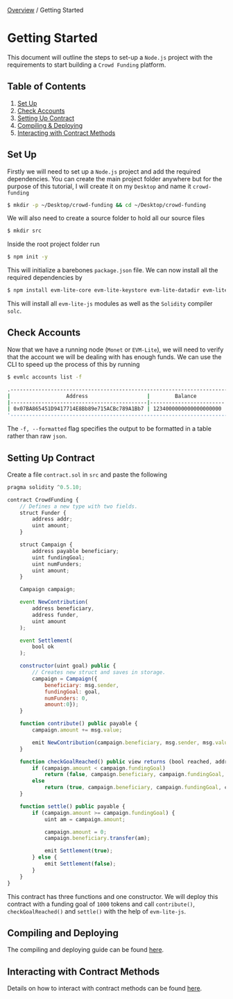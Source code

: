 [Overview](README.md) / Getting Started

# Getting Started

This document will outline the steps to set-up a `Node.js` project with the requirements to start building a `Crowd Funding` platform.

## Table of Contents

1. [Set Up](#set-up)
2. [Check Accounts](#check-accounts)
3. [Setting Up Contract](#Setting-Up-Contract)
4. [Compiling & Deploying](#compiling-and-deploying)
5. [Interacting with Contract Methods](#interacting-with-contract-methods)

## Set Up

Firstly we will need to set up a `Node.js` project and add the required dependencies. You can create the main project folder anywhere but for the purpose of this tutorial, I will create it on my `Desktop` and name it `crowd-funding`

```bash
$ mkdir -p ~/Desktop/crowd-funding && cd ~/Desktop/crowd-funding
```

We will also need to create a source folder to hold all our source files

```bash
$ mkdir src
```

Inside the root project folder run

```bash
$ npm init -y
```

This will initialize a barebones `package.json` file. We can now install all the required dependencies by

```bash
$ npm install evm-lite-core evm-lite-keystore evm-lite-datadir evm-lite-utils solc@0.5.10
```

This will install all `evm-lite-js` modules as well as the `Solidity` compiler `solc`.

## Check Accounts

Now that we have a running node (`Monet` or `EVM-Lite`), we will need to verify that the account we will be dealing with has enough funds. We can use the CLI to speed up the process of this by running

```bash
$ evmlc accounts list -f

.-----------------------------------------------------------------------------.
|                  Address                   |        Balance         | Nonce |
|--------------------------------------------|------------------------|-------|
| 0x07BA865451D9417714E8Bb89e715ACBc789A1Bb7 | 1234000000000000000000 |     0 |
'-----------------------------------------------------------------------------'
```

The `-f, --formatted` flag specifies the output to be formatted in a table rather than raw `json`.

## Setting Up Contract

Create a file `contract.sol` in `src` and paste the following

```javascript
pragma solidity ^0.5.10;

contract CrowdFunding {
    // Defines a new type with two fields.
    struct Funder {
        address addr;
        uint amount;
    }

    struct Campaign {
        address payable beneficiary;
        uint fundingGoal;
        uint numFunders;
        uint amount;
    }

    Campaign campaign;

    event NewContribution(
        address beneficiary,
        address funder,
        uint amount
    );

    event Settlement(
        bool ok
    );

    constructor(uint goal) public {
        // Creates new struct and saves in storage.
        campaign = Campaign({
            beneficiary: msg.sender,
            fundingGoal: goal,
            numFunders: 0,
            amount:0});
    }

    function contribute() public payable {
        campaign.amount += msg.value;

        emit NewContribution(campaign.beneficiary, msg.sender, msg.value);
    }

    function checkGoalReached() public view returns (bool reached, address beneficiary, uint goal, uint amount) {
        if (campaign.amount < campaign.fundingGoal)
            return (false, campaign.beneficiary, campaign.fundingGoal, campaign.amount);
        else
            return (true, campaign.beneficiary, campaign.fundingGoal, campaign.amount);
    }

    function settle() public payable {
        if (campaign.amount >= campaign.fundingGoal) {
            uint am = campaign.amount;

            campaign.amount = 0;
            campaign.beneficiary.transfer(am);

            emit Settlement(true);
        } else {
            emit Settlement(false);
        }
    }
}
```

This contract has three functions and one constructor. We will deploy this contract with a funding goal of `1000` tokens and call `contribute()`, `checkGoalReached()` and `settle()` with the help of `evm-lite-js`.

## Compiling and Deploying

The compiling and deploying guide can be found [here](compile-deploy.md).

## Interacting with Contract Methods

Details on how to interact with contract methods can be found [here](interacting-contract.md).
